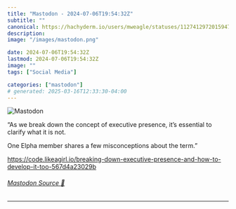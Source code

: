 ```yaml
---
title: "Mastodon - 2024-07-06T19:54:32Z"
subtitle: ""
canonical: https://hachyderm.io/users/mweagle/statuses/112741297201594738
description:
image: "/images/mastodon.png"

date: 2024-07-06T19:54:32Z
lastmod: 2024-07-06T19:54:32Z
image: ""
tags: ["Social Media"]

categories: ["mastodon"]
# generated: 2025-03-16T12:33:30-04:00
---
```

![Mastodon](/images/mastodon.png)

<p>“As we break down the concept of executive presence, it’s essential to clarify what it is not. </p><p>One Elpha member shares a few misconceptions about the term.”</p><p><a href="https://code.likeagirl.io/breaking-down-executive-presence-and-how-to-develop-it-too-567d4a23029b" target="_blank" rel="nofollow noopener noreferrer" translate="no"><span class="invisible">https://</span><span class="ellipsis">code.likeagirl.io/breaking-dow</span><span class="invisible">n-executive-presence-and-how-to-develop-it-too-567d4a23029b</span></a></p>


###### [Mastodon Source 🐘](https://hachyderm.io/@mweagle/112741297201594738)

___
